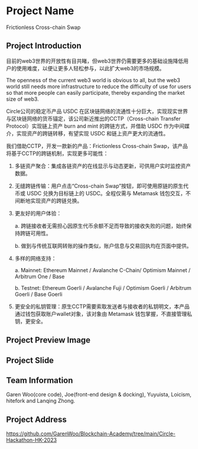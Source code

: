 # Project Name
Frictionless Cross-chain Swap
## Project Introduction
目前的web3世界的开放性有目共睹，但web3世界仍需要更多的基础设施降低用户的使用难度，以便让更多人轻松参与，以此扩大web3的市场规模。

The openness of the current web3 world is obvious to all, but the web3 world still needs more infrastructure to reduce the difficulty of use for users so that more people can easily participate, thereby expanding the market size of web3.

Circle公司的稳定币产品 USDC 在区块链网络的流通性十分巨大，实现现实世界与区块链网络的货币锚定，该公司新近推出的CCTP（Cross-chain Transfer Protocol）实现链上资产 burn and mint 的跨链方式，并借助 USDC 作为中间媒介，实现资产的跨链转移，有望实现 USDC 和链上资产更大的流通性。

我们借助CCTP，开发一款新的产品：Frictionless Cross-chain Swap，该产品将基于CCTP的跨链机制，实现更多可能性：

1. 多链资产聚合：集成各链资产的在线显示与动态更新，可供用户实时监控资产数据。
   
2. 无缝跨链传输：用户点击“Cross-chain Swap”按钮，即可使用原链的原生代币或 USDC 兑换为目标链上的 USDC。全程仅需与 Metamask 钱包交互，不间断地实现资产的跨链兑换。
   
3. 更友好的用户体验：

     a. 跨链接收者无需担心因原生代币余额不足而导致的接收失败的问题，始终保持跨链可用性。
   
     b. 做到与传统互联网转账的操作类似，账户信息与交易回执均在页面中提供。
   
4. 多样的网络支持：
   
     a. Mainnet: Ethereum Mainnet / Avalanche C-Chain/ Optimism Mainnet / Arbitrum One / Base
   
     b. Testnet: Ethereum Goerli / Avalanche Fuji / Optimism Goerli / Arbitrum Goerli / Base Goerli
   
6. 更安全的私钥管理：原生CCTP需要索取发送者与接收者的私钥明文，本产品通过钱包获取账户wallet对象，该对象由 Metamask 钱包掌握，不直接管理私钥，更安全。
   

## Project Preview Image


## Project Slide


## Team Information
Garen Woo(core code), Joe(front-end design & docking), Yuyuista, Loicism, hitefork and Lanqing Zhong.
## Project Address
https://github.com/GarenWoo/Blockchain-Academy/tree/main/Circle-Hackathon-HK-2023
